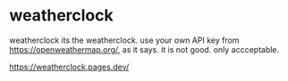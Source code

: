 # weatherclock
weatherclock
its the weatherclock. use your own API key from https://openweathermap.org/, as it says. it is not good. only accceptable.

https://weatherclock.pages.dev/
